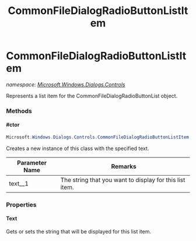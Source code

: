 ﻿---
title: CommonFileDialogRadioButtonListItem
---

# CommonFileDialogRadioButtonListItem
_namespace: [Microsoft.Windows.Dialogs.Controls](N-Microsoft.Windows.Dialogs.Controls.html)_

Represents a list item for the CommonFileDialogRadioButtonList object.

### Methods

#### #ctor
```csharp
Microsoft.Windows.Dialogs.Controls.CommonFileDialogRadioButtonListItem.#ctor(System.String)
```
Creates a new instance of this class with the specified text.

|Parameter Name|Remarks|
|--------------|-------|
|text__1|The string that you want to display for this list item.|




### Properties

#### Text
Gets or sets the string that will be displayed for this list item.

